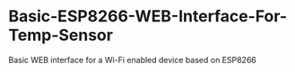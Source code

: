 # Basic-ESP8266-WEB-Interface-For-Temp-Sensor
Basic WEB interface for a Wi-Fi enabled device based on ESP8266
